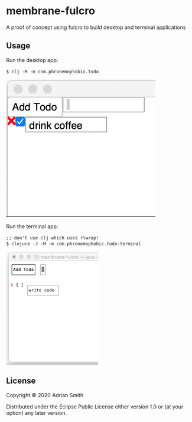 # membrane-fulcro

A proof of concept using fulcro to build desktop and terminal applications

## Usage

Run the desktop app:
    
```
$ clj -M -m com.phronemophobic.todo
```

![desktop todo](/membrane-fulcro-desktop-todo.gif?raw=true)


Run the terminal app:

```
;; don't use clj which uses rlwrap!
$ clojure -J -M -m com.phronemophobic.todo-terminal
```

![terminal todo](/membrane-fulcro-terminal-todo.gif?raw=true)


## License

Copyright © 2020 Adrian Smith

Distributed under the Eclipse Public License either version 1.0 or (at
your option) any later version.
